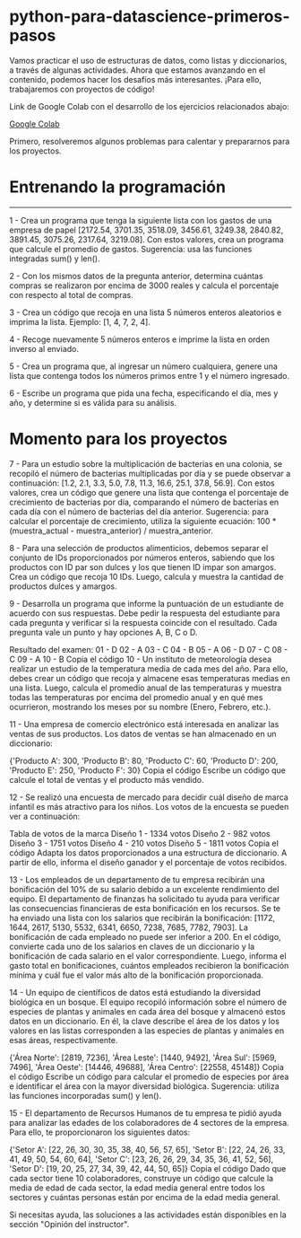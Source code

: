 # python-para-datascience-primeros-pasos

Vamos practicar el uso de estructuras de datos, como listas y diccionarios, a través de algunas actividades. Ahora que estamos avanzando en el contenido, podemos hacer los desafíos más interesantes. ¡Para ello, trabajaremos con proyectos de código!

Link de Google Colab con el desarrollo de los ejercicios relacionados abajo:

[Google Colab](https://colab.research.google.com/drive/1efolhZfofaHGAlrhsTcqWr_2fqcOeCDr?usp=sharing)


Primero, resolveremos algunos problemas para calentar y prepararnos para los proyectos.

# Entrenando la programación

----

1 - Crea un programa que tenga la siguiente lista con los gastos de una empresa de papel [2172.54, 3701.35, 3518.09, 3456.61, 3249.38, 2840.82, 3891.45, 3075.26, 2317.64, 3219.08]. Con estos valores, crea un programa que calcule el promedio de gastos. Sugerencia: usa las funciones integradas sum() y len().

2 - Con los mismos datos de la pregunta anterior, determina cuántas compras se realizaron por encima de 3000 reales y calcula el porcentaje con respecto al total de compras.

3 - Crea un código que recoja en una lista 5 números enteros aleatorios e imprima la lista. Ejemplo: [1, 4, 7, 2, 4].

4 - Recoge nuevamente 5 números enteros e imprime la lista en orden inverso al enviado.

5 - Crea un programa que, al ingresar un número cualquiera, genere una lista que contenga todos los números primos entre 1 y el número ingresado.

6 - Escribe un programa que pida una fecha, especificando el día, mes y año, y determine si es válida para su análisis.

# Momento para los proyectos

7 - Para un estudio sobre la multiplicación de bacterias en una colonia, se recopiló el número de bacterias multiplicadas por día y se puede observar a continuación: [1.2, 2.1, 3.3, 5.0, 7.8, 11.3, 16.6, 25.1, 37.8, 56.9]. Con estos valores, crea un código que genere una lista que contenga el porcentaje de crecimiento de bacterias por día, comparando el número de bacterias en cada día con el número de bacterias del día anterior. Sugerencia: para calcular el porcentaje de crecimiento, utiliza la siguiente ecuación: 100 * (muestra_actual - muestra_anterior) / muestra_anterior.

8 - Para una selección de productos alimenticios, debemos separar el conjunto de IDs proporcionados por números enteros, sabiendo que los productos con ID par son dulces y los que tienen ID impar son amargos. Crea un código que recoja 10 IDs. Luego, calcula y muestra la cantidad de productos dulces y amargos.

9 - Desarrolla un programa que informe la puntuación de un estudiante de acuerdo con sus respuestas. Debe pedir la respuesta del estudiante para cada pregunta y verificar si la respuesta coincide con el resultado. Cada pregunta vale un punto y hay opciones A, B, C o D.

Resultado del examen:
01 - D
02 - A
03 - C
04 - B
05 - A
06 - D
07 - C
08 - C
09 - A
10 - B
Copia el código
10 - Un instituto de meteorología desea realizar un estudio de la temperatura media de cada mes del año. Para ello, debes crear un código que recoja y almacene esas temperaturas medias en una lista. Luego, calcula el promedio anual de las temperaturas y muestra todas las temperaturas por encima del promedio anual y en qué mes ocurrieron, mostrando los meses por su nombre (Enero, Febrero, etc.).

11 - Una empresa de comercio electrónico está interesada en analizar las ventas de sus productos. Los datos de ventas se han almacenado en un diccionario:

{'Producto A': 300, 'Producto B': 80, 'Producto C': 60, 'Producto D': 200, 'Producto E': 250, 'Producto F': 30}
Copia el código
Escribe un código que calcule el total de ventas y el producto más vendido.

12 - Se realizó una encuesta de mercado para decidir cuál diseño de marca infantil es más atractivo para los niños. Los votos de la encuesta se pueden ver a continuación:

Tabla de votos de la marca
Diseño 1 - 1334 votos
Diseño 2 - 982 votos
Diseño 3 - 1751 votos
Diseño 4 - 210 votos
Diseño 5 - 1811 votos
Copia el código
Adapta los datos proporcionados a una estructura de diccionario. A partir de ello, informa el diseño ganador y el porcentaje de votos recibidos.

13 - Los empleados de un departamento de tu empresa recibirán una bonificación del 10% de su salario debido a un excelente rendimiento del equipo. El departamento de finanzas ha solicitado tu ayuda para verificar las consecuencias financieras de esta bonificación en los recursos. Se te ha enviado una lista con los salarios que recibirán la bonificación: [1172, 1644, 2617, 5130, 5532, 6341, 6650, 7238, 7685, 7782, 7903]. La bonificación de cada empleado no puede ser inferior a 200. En el código, convierte cada uno de los salarios en claves de un diccionario y la bonificación de cada salario en el valor correspondiente. Luego, informa el gasto total en bonificaciones, cuántos empleados recibieron la bonificación mínima y cuál fue el valor más alto de la bonificación proporcionada.

14 - Un equipo de científicos de datos está estudiando la diversidad biológica en un bosque. El equipo recopiló información sobre el número de especies de plantas y animales en cada área del bosque y almacenó estos datos en un diccionario. En él, la clave describe el área de los datos y los valores en las listas corresponden a las especies de plantas y animales en esas áreas, respectivamente.

{'Área Norte': [2819, 7236], 'Área Leste': [1440, 9492], 'Área Sul': [5969, 7496], 'Área Oeste': [14446, 49688], 'Área Centro': [22558, 45148]}
Copia el código
Escribe un código para calcular el promedio de especies por área e identificar el área con la mayor diversidad biológica. Sugerencia: utiliza las funciones incorporadas sum() y len().

15 - El departamento de Recursos Humanos de tu empresa te pidió ayuda para analizar las edades de los colaboradores de 4 sectores de la empresa. Para ello, te proporcionaron los siguientes datos:

{'Setor A': [22, 26, 30, 30, 35, 38, 40, 56, 57, 65],
 'Setor B': [22, 24, 26, 33, 41, 49, 50, 54, 60, 64],
 'Setor C': [23, 26, 26, 29, 34, 35, 36, 41, 52, 56],
 'Setor D': [19, 20, 25, 27, 34, 39, 42, 44, 50, 65]}
Copia el código
Dado que cada sector tiene 10 colaboradores, construye un código que calcule la media de edad de cada sector, la edad media general entre todos los sectores y cuántas personas están por encima de la edad media general.

Si necesitas ayuda, las soluciones a las actividades están disponibles en la sección "Opinión del instructor".

